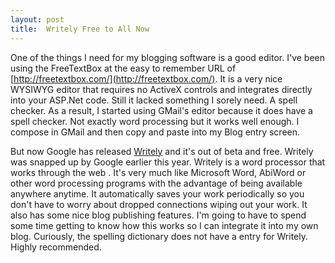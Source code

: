 ```yaml
---
layout: post
title:  Writely Free to All Now
---
```

One of the things I need for my blogging software is a good editor. I've been using the FreeTextBox at the easy to remember URL of [http://freetextbox.com/](http://freetextbox.com/). It is a very nice WYSIWYG editor that requires no ActiveX controls and integrates directly into your ASP.Net code. Still it lacked something I sorely need. A spell checker. As a result, I started using GMail's editor because it does have a spell checker. Not exactly word processing but it works well enough. I compose in GMail and then copy and paste into my Blog entry screen.

But now Google has released [Writely](http://www.writely.com/) and it's out of beta and free. Writely was snapped up by Google earlier this year. Writely is a word processor that works through the web . It's very much like Microsoft Word, AbiWord or other word processing programs with the advantage of being available anywhere anytime. It automatically saves your work periodically so you don't have to worry about dropped connections wiping out your work. It also has some nice blog publishing features. I'm going to have to spend some time getting to know how this works so I can integrate it into my own blog. Curiously, the spelling dictionary does not have a entry for Writely. Highly recommended.
